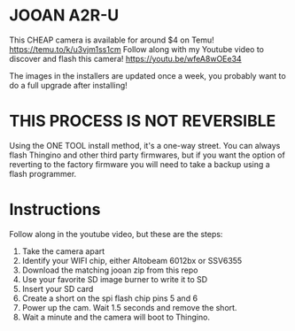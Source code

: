 # JOOAN A2R-U

This CHEAP camera is available for around $4 on Temu! https://temu.to/k/u3vjm1ss1cm
Follow along with my Youtube video to discover and flash this camera! https://youtu.be/wfeA8wOEe34

The images in the installers are updated once a week, you probably want to do a full upgrade after installing!

# THIS PROCESS IS NOT REVERSIBLE

Using the ONE TOOL install method, it's a one-way street. You can always flash Thingino and other third party firmwares, but if you want the
option of reverting to the factory firmware you will need to take a backup using a flash programmer.

# Instructions

Follow along in the youtube video, but these are the steps:
1. Take the camera apart
2. Identify your WIFI chip, either Altobeam 6012bx or SSV6355
3. Download the matching jooan zip from this repo
4. Use your favorite SD image burner to write it to SD
5. Insert your SD card
6. Create a short on the spi flash chip pins 5 and 6
7. Power up the cam. Wait 1.5 seconds and remove the short.
8. Wait a minute and the camera will boot to Thingino.
